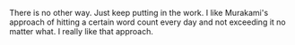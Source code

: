 There is no other way. Just keep putting in the work. I like Murakami's approach of hitting a certain word count every day and not exceeding it no matter what. I really like that approach.



